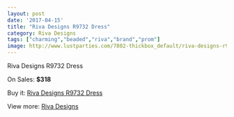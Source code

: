 ```yaml
---
layout: post
date: '2017-04-15'
title: "Riva Designs R9732 Dress"
category: Riva Designs
tags: ["charming","beaded","riva","brand","prom"]
image: http://www.lustparties.com/7802-thickbox_default/riva-designs-r9732-dress.jpg
---
```

Riva Designs R9732 Dress

On Sales: **$318**
<a href="https://www.lustparties.com/en/riva-designs/2597-riva-designs-r9732-dress.html"><amp-img layout="responsive" width="600" height="600" src="//www.lustparties.com/7802-thickbox_default/riva-designs-r9732-dress.jpg" alt="Riva Designs R9732 Dress 0" /></a>
<a href="https://www.lustparties.com/en/riva-designs/2597-riva-designs-r9732-dress.html"><amp-img layout="responsive" width="600" height="600" src="//www.lustparties.com/7803-thickbox_default/riva-designs-r9732-dress.jpg" alt="Riva Designs R9732 Dress 1" /></a>

Buy it: [Riva Designs R9732 Dress](https://www.lustparties.com/en/riva-designs/2597-riva-designs-r9732-dress.html "Riva Designs R9732 Dress")

View more: [Riva Designs](https://www.lustparties.com/en/6-riva-designs "Riva Designs")